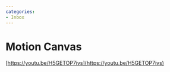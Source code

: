 ```yaml
---
categories:
- Inbox
---
```

# Motion Canvas

  

[https://youtu.be/H5GETOP7ivs](https://youtu.be/H5GETOP7ivs)